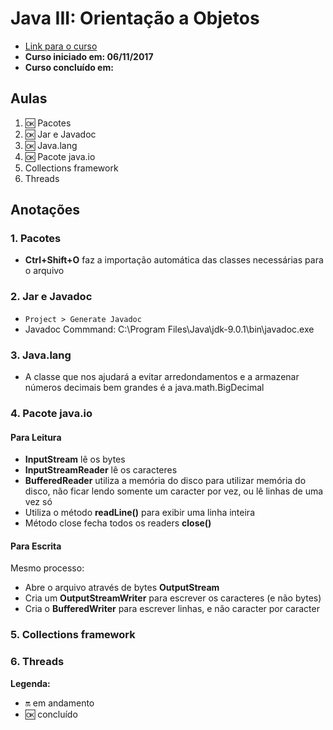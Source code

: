 # Java III: Orientação a Objetos

- [Link para o curso](https://cursos.alura.com.br/course/java-e-bibliotecas)
- __Curso iniciado em: 06/11/2017__
- __Curso concluído em:__

## Aulas

1. :ok: Pacotes
1. :ok: Jar e Javadoc
1. :ok: Java.lang
1. :ok: Pacote java.io
1. Collections framework
1. Threads

## Anotações

### 1. Pacotes

- __Ctrl+Shift+O__ faz a importação automática das classes necessárias para o arquivo

### 2. Jar e Javadoc

- ```Project > Generate Javadoc```
- Javadoc Commmand: C:\Program Files\Java\jdk-9.0.1\bin\javadoc.exe

### 3. Java.lang

- A classe que nos ajudará a evitar arredondamentos e a armazenar números decimais bem grandes é a java.math.BigDecimal

### 4. Pacote java.io

#### Para Leitura

- __InputStream__ lê os bytes
- __InputStreamReader__ lê os caracteres
- __BufferedReader__ utiliza a memória do disco para utilizar memória do disco, não ficar lendo somente um caracter por vez, ou lê linhas de uma vez só
- Utiliza o método __readLine()__ para exibir uma linha inteira
- Método close fecha todos os readers __close()__

#### Para Escrita

Mesmo processo:

- Abre o arquivo através de bytes __OutputStream__
- Cria um __OutputStreamWriter__ para escrever os caracteres (e não bytes)
- Cria o __BufferedWriter__ para escrever linhas, e não caracter por caracter

### 5. Collections framework

### 6. Threads

__Legenda:__

- :on: em andamento
- :ok: concluído
